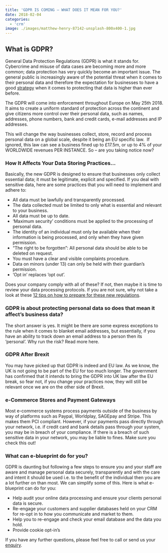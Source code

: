 ```yaml
---
title: 'GDPR IS COMING – WHAT DOES IT MEAN FOR YOU?'
date: 2018-02-04
categories:
  - 'crm'
image: ./images/matthew-henry-87142-unsplash-800x400-1.jpg
---
```


## **What is GDPR?**

General Data Protection Regulations (GDPR) is what it stands for. Cybercrime and misuse of data cases are becoming more and more common; data protection has very quickly become an important issue. The general public is increasingly aware of the potential threat when it comes to their personal data and therefore the expectation for businesses to have a good [strategy](https://ebp-copy.eblue-hosting.co.uk/services/consultancy/) when it comes to protecting that data is higher than ever before.

The GDPR will come into enforcement throughout Europe on May 25th 2018. It aims to create a uniform standard of protection across the continent and give citizens more control over their personal data, such as names, addresses, phone numbers, bank and credit cards, e-mail addresses and IP addresses.

This will change the way businesses collect, store, record and process personal data on a global scale, despite it being an EU specific law.  If ignored, this law can see a business fined up to £17.5m, or up to 4% of your WORLDWIDE revenues PER INSTANCE. So – are you taking notice now?

### How It Affects Your Data Storing Practices…

Basically, the new GDPR is designed to ensure that businesses only collect essential data; it must be legitimate, explicit and specified. If you deal with sensitive data, here are some practices that you will need to implement and adhere to:

- All data must be lawfully and transparently processed.
- The data collected must be limited to only what is essential and relevant to your business.
- All data must be up to date.
- ‘Maximum security’ conditions must be applied to the processing of personal data.
- The identity of an individual must only be available when their information is being processed, and only when they have given permission.
- “The right to be forgotten”: All personal data should be able to be deleted on request.
- You must have a clear and visible complaints procedure.
- Data on minors (under 13) can only be held with their guardian’s permission.
- ‘Opt in’ replaces ‘opt out’.

Does your company comply with all of these? If not, then maybe it is time to review your data processing protocols. If you are not sure, why not take a look at these [12 tips on how to prepare for these new regulations](https://ico.org.uk/media/1624219/preparing-for-the-gdpr-12-steps.pdf).

### GDPR is about protecting personal data so does that mean it affect’s business data?

The short answer is yes. It might be there are some express exceptions to the rule when it comes to blanket email addresses, but essentially, if you have an ability to track down an email address to a person then its ‘personal’. Why run the risk? Read more here.

### GDPR After Brexit

You may have picked up that GDPR is indeed and EU law. As we know, the UK is not going to be part of the EU for too much longer. The government has confirmed that it intends to bring the GDPR into UK law after the EU break, so fear not, if you change your practices now, they will still be relevant once we are on the other side of Brexit.

### e-Commerce Stores and Payment Gateways

Most e-commerce systems process payments outside of the business by way of platforms such as Paypal, Worldplay, SAGEpay and Stripe. This makes them PCI compliant. However, if your payments pass directly through your network, i.e. if credit card and bank details pass through your system, you may be in breach of your compliance. If there is a breach of such sensitive data in your network, you may be liable to fines. Make sure you check this out!

### What can e-blueprint do for you?

GDPR is daunting but following a few steps to ensure you and your staff are aware and manage personal data securely, transparently and with the care and intent it should be used i.e. to the benefit of the individual then you are a lot further on than most. We can simplify some of this. Here is what e-blueprint can do for you:

- Help audit your online data processing and ensure your clients personal data is secure.
- Re-engage your customers and supplier databases held on your CRM for re-opt in to how you communicate and market to them.
- Help you to re-engage and check your email database and the data you hold.
- Provide cookie opt-in’s

If you have any further questions, please feel free to call or send us your [enquiry](/contact).
